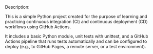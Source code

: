 Description:

This is a simple Python project created for the purpose of learning and practicing continuous integration (CI) and continuous deployment (CD) workflows using GitHub Actions.

It includes a basic Python module, unit tests with unittest, and a GitHub Actions pipeline that runs tests automatically and can be configured to deploy (e.g., to GitHub Pages, a remote server, or a test environment).
